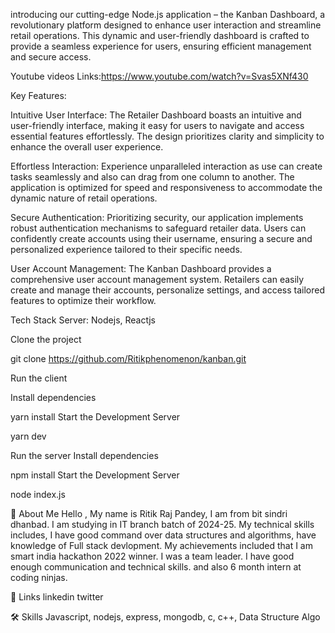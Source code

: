 introducing our cutting-edge Node.js application – the Kanban Dashboard, a revolutionary platform designed to enhance user interaction and streamline retail operations. This dynamic and user-friendly dashboard is crafted to provide a seamless experience for users, ensuring efficient management and secure access.

Youtube videos Links:https://www.youtube.com/watch?v=Svas5XNf430

Key Features:

Intuitive User Interface: The Retailer Dashboard boasts an intuitive and user-friendly interface, making it easy for users to navigate and access essential features effortlessly. The design prioritizes clarity and simplicity to enhance the overall user experience.

Effortless Interaction: Experience unparalleled interaction as use can create tasks seamlessly and also can drag from one column to another. The application is optimized for speed and responsiveness to accommodate the dynamic nature of retail operations.

Secure Authentication: Prioritizing security, our application implements robust authentication mechanisms to safeguard retailer data. Users can confidently create accounts using their username, ensuring a secure and personalized experience tailored to their specific needs.

User Account Management: The Kanban Dashboard provides a comprehensive user account management system. Retailers can easily create and manage their accounts, personalize settings, and access tailored features to optimize their workflow.

Tech Stack
Server: Nodejs, Reactjs


Clone the project

  git clone https://github.com/Ritikphenomenon/kanban.git

Run the client

Install dependencies

  yarn install
Start the Development Server

  yarn dev 

  Run the server
  Install dependencies

  npm install
Start the Development Server

  node index.js

🚀 About Me
Hello , My name is Ritik Raj Pandey, I am from bit sindri dhanbad. I am studying in IT branch batch of 2024-25. My technical skills includes, I have good command over data structures and algorithms, have knowledge of Full stack devlopment. My achievements included that I am smart india hackathon 2022 winner. I was a team leader. I have good enough communication and technical skills. and also 6 month intern at coding ninjas.

🔗 Links
linkedin twitter

🛠 Skills
Javascript, nodejs, express, mongodb, c, c++, Data Structure Algo